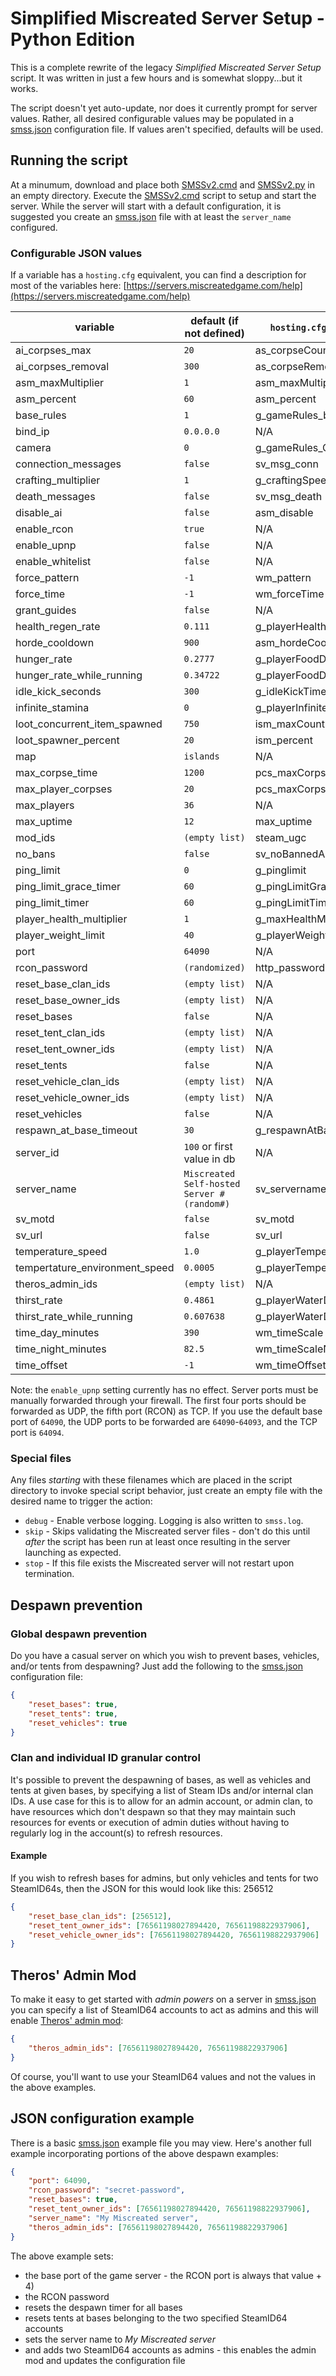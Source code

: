 # Simplified Miscreated Server Setup - Python Edition
This is a complete rewrite of the legacy *Simplified Miscreated Server Setup* script. It was written in just a few hours and is somewhat sloppy...but it works.

The script doesn't yet auto-update, nor does it currently prompt for server values. Rather, all desired configurable values may be populated in a [smss.json](smss.example.json) configuration file. If values aren't specified, defaults will be used.

## Running the script
At a minumum, download and place both [SMSSv2.cmd](SMSSv2.cmd) and [SMSSv2.py](SMSSv2.py) in an empty directory. Execute the [SMSSv2.cmd](SMSSv2.cmd) script to setup and start the server. While the server will start with a default configuration, it is suggested you create an [smss.json](smss.example.json) file with at least the `server_name` configured.

### Configurable JSON values
If a variable has a `hosting.cfg` equivalent, you can find a description for most of the variables here: [https://servers.miscreatedgame.com/help](https://servers.miscreatedgame.com/help)

| variable | default (if not defined) | `hosting.cfg` equivalent |
| -------- | ------------------------ | ------------------------ |
| ai_corpses_max | `20` | as_corpseCountMax |
| ai_corpses_removal | `300` | as_corpseRemovalTime |
| asm_maxMultiplier | `1` | asm_maxMultiplier |
| asm_percent | `60` | asm_percent |
| base_rules | `1` | g_gameRules_bases |
| bind_ip | `0.0.0.0` | N/A |
| camera | `0` | g_gameRules_Camera |
| connection_messages | `false` | sv_msg_conn |
| crafting_multiplier | `1` | g_craftingSpeedMultiplier |
| death_messages | `false` | sv_msg_death |
| disable_ai | `false` | asm_disable |
| enable_rcon | `true` | N/A |
| enable_upnp | `false` | N/A |
| enable_whitelist | `false` | N/A |
| force_pattern | `-1` | wm_pattern |
| force_time | `-1` | wm_forceTime |
| grant_guides | `false` | N/A |
| health_regen_rate | `0.111` | g_playerHealthRegen |
| horde_cooldown | `900` | asm_hordeCooldown |
| hunger_rate | `0.2777` | g_playerFoodDecay |
| hunger_rate_while_running | `0.34722` | g_playerFoodDecaySprinting |
| idle_kick_seconds | `300` | g_idleKickTime |
| infinite_stamina | `0` | g_playerInfiniteStamina |
| loot_concurrent_item_spawned | `750` | ism_maxCount |
| loot_spawner_percent | `20` | ism_percent |
| map | `islands` | N/A |
| max_corpse_time | `1200` | pcs_maxCorpseTime |
| max_player_corpses | `20` | pcs_maxCorpses |
| max_players | `36` | N/A |
| max_uptime | `12` | max_uptime |
| mod_ids | `(empty list)` | steam_ugc |
| no_bans | `false` | sv_noBannedAccounts |
| ping_limit | `0` | g_pinglimit |
| ping_limit_grace_timer | `60` | g_pingLimitGraceTimer |
| ping_limit_timer | `60` | g_pingLimitTimer |
| player_health_multiplier | `1` | g_maxHealthMultiplier |
| player_weight_limit | `40` | g_playerWeightLimit |
| port | `64090` | N/A |
| rcon_password | `(randomized)` | http_password |
| reset_base_clan_ids | `(empty list)` | N/A |
| reset_base_owner_ids | `(empty list)` | N/A |
| reset_bases | `false` | N/A |
| reset_tent_clan_ids | `(empty list)` | N/A |
| reset_tent_owner_ids | `(empty list)` | N/A |
| reset_tents | `false` | N/A |
| reset_vehicle_clan_ids | `(empty list)` | N/A |
| reset_vehicle_owner_ids | `(empty list)` | N/A |
| reset_vehicles | `false` | N/A |
| respawn_at_base_timeout | `30` | g_respawnAtBaseTime |
| server_id | `100` or first value in db | N/A |
| server_name | `Miscreated Self-hosted Server #(random#)` | sv_servername |
| sv_motd | `false` | sv_motd |
| sv_url | `false` | sv_url |
| temperature_speed | `1.0` | g_playerTemperatureSpeed |
| tempertature_environment_speed | `0.0005` | g_playerTemperatureEnvRate |
| theros_admin_ids | `(empty list)` | N/A |
| thirst_rate | `0.4861` | g_playerWaterDecay |
| thirst_rate_while_running | `0.607638` | g_playerWaterDecaySprinting |
| time_day_minutes | `390` | wm_timeScale |
| time_night_minutes | `82.5` | wm_timeScaleNight |
| time_offset | `-1` | wm_timeOffset |

Note: the `enable_upnp` setting currently has no effect. Server ports must be manually forwarded through your firewall. The first four ports should be forwarded as UDP, the fifth port (RCON) as TCP. If you use the default base port of `64090`, the UDP ports to be forwarded are `64090`-`64093`, and the TCP port is `64094`.

### Special files
Any files *starting* with these filenames which are placed in the script directory to invoke special script behavior, just create an empty file with the desired name to trigger the action:
* `debug` - Enable verbose logging. Logging is also written to `smss.log`.
* `skip` - Skips validating the Miscreated server files - don't do this until *after* the script has been run at least once resulting in the server launching as expected.
* `stop` - If this file exists the Miscreated server will not restart upon termination.

## Despawn prevention
### Global despawn prevention
Do you have a casual server on which you wish to prevent bases, vehicles, and/or tents from despawning? Just add the following to the [smss.json](smss.example.json) configuration file:
```json
{
    "reset_bases": true,
    "reset_tents": true,
    "reset_vehicles": true
}
```
### Clan and individual ID granular control
It's possible to prevent the despawning of bases, as well as vehicles and tents at given bases, by specifying a list of Steam IDs and/or internal clan IDs. A use case for this is to allow for an admin account, or admin clan, to have resources which don't despawn so that they may maintain such resources for events or execution of admin duties without having to regularly log in the account(s) to refresh resources.

#### Example
If you wish to refresh bases for admins, but only vehicles and tents for two SteamID64s, then the JSON for this would look like this:
256512
```json
{
    "reset_base_clan_ids": [256512],
    "reset_tent_owner_ids": [76561198027894420, 76561198822937906],
    "reset_vehicle_owner_ids": [76561198027894420, 76561198822937906]
}
```
## Theros' Admin Mod
To make it easy to get started with *admin powers* on a server in [smss.json](smss.example.json) you can specify a list of SteamID64 accounts to act as admins and this will enable [Theros' admin mod](https://steamcommunity.com/sharedfiles/filedetails/?id=2011185435):
```json
{
    "theros_admin_ids": [76561198027894420, 76561198822937906]
}
```
Of course, you'll want to use your SteamID64 values and not the values in the above examples.

## JSON configuration example
There is a basic [smss.json](smss.example.json) example file you may view. Here's another full example incorporating portions of the above despawn examples:
```json
{
    "port": 64090,
    "rcon_password": "secret-password",
    "reset_bases": true,
    "reset_tent_owner_ids": [76561198027894420, 76561198822937906],
    "server_name": "My Miscreated server",
    "theros_admin_ids": [76561198027894420, 76561198822937906]
}
```
The above example sets:
* the base port of the game server - the RCON port is always that value + 4)
* the RCON password
* resets the despawn timer for all bases
* resets tents at bases belonging to the two specified SteamID64 accounts
* sets the server name to *My Miscreated server*
* and adds two SteamID64 accounts as admins - this enables the admin mod and updates the configuration file 